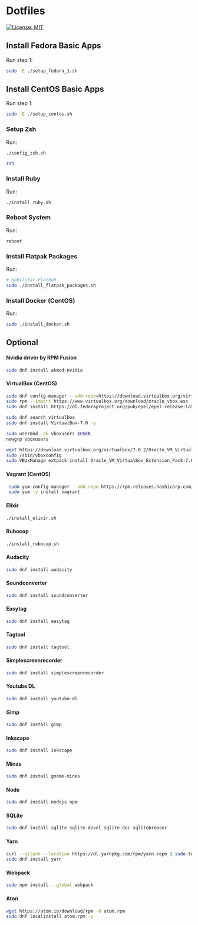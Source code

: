 # Dotfiles

[![License: MIT](https://img.shields.io/badge/License-MIT-blue.svg)](https://opensource.org/licenses/MIT)

## Install Fedora Basic Apps

Run step 1:

```bash
sudo -E ./setup_fedora_1.sh
```

## Install CentOS Basic Apps

Run step 1:

```bash
sudo -E ./setup_centos.sh
```

### Setup Zsh

Run:

```bash
./config_zsh.sh
```

```bash
zsh
```

### Install Ruby

Run:

```bash
./install_ruby.sh
```

### Reboot System

Run:

```bash
reboot
```

### Install Flatpak Packages

Run:

```bash
# Habilitar Flathub
sudo ./install_flatpak_packages.sh
```

### Install Docker (CentOS)

Run:

```bash
sudo ./install_docker.sh
```

## Optional

#### Nvidia driver by RPM Fusion

```bash
sudo dnf install akmod-nvidia
```

#### VirtualBox (CentOS)

```bash
sudo dnf config-manager --add-repo=https://download.virtualbox.org/virtualbox/rpm/el/virtualbox.repo
sudo rpm --import https://www.virtualbox.org/download/oracle_vbox.asc
sudo dnf install https://dl.fedoraproject.org/pub/epel/epel-release-latest-9.noarch.rpm -y

sudo dnf search virtualbox
sudo dnf install VirtualBox-7.0 -y

sudo usermod -aG vboxusers $USER
newgrp vboxusers

wget https://download.virtualbox.org/virtualbox/7.0.2/Oracle_VM_VirtualBox_Extension_Pack-7.0.2.vbox-extpack
sudo /sbin/vboxconfig
sudo VBoxManage extpack install Oracle_VM_VirtualBox_Extension_Pack-7.0.2.vbox-extpack
```

#### Vagrant (CentOS)

```bash
 sudo yum-config-manager --add-repo https://rpm.releases.hashicorp.com/RHEL/hashicorp.repo
 sudo yum -y install vagrant
```

#### Elixir

```bash
./install_elixir.sh
```

#### Rubocop

```bash
./install_rubocop.sh
```

#### Audacity

```bash
sudo dnf install audacity
```

#### Soundconverter

```bash
sudo dnf install soundconverter
```

#### Easytag

```bash
sudo dnf install easytag
```

#### Tagtool

```bash
sudo dnf install tagtool
```

#### Simplescreenrecorder

```bash
sudo dnf install simplescreenrecorder
```

#### Youtube DL

```bash
sudo dnf install youtube-dl
```

#### Gimp

```bash
sudo dnf install gimp
```

#### Inkscape

```bash
sudo dnf install inkscape
```

#### Minas

```bash
sudo dnf install gnome-mines
```

#### Node

```bash
sudo dnf install nodejs npm
```

#### SQLite

```bash
sudo dnf install sqlite sqlite-devel sqlite-doc sqlitebrowser
```

#### Yarn

```bash
curl --silent --location https://dl.yarnpkg.com/rpm/yarn.repo | sudo tee /etc/yum.repos.d/yarn.repo
sudo dnf install yarn
```

#### Webpack

```bash
sudo npm install --global webpack
```

#### Aton

```bash
wget https://atom.io/download/rpm -O atom.rpm
sudo dnf localinstall atom.rpm -y
```
